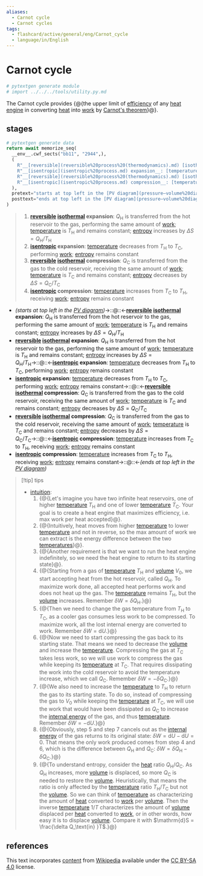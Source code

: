 ```yaml
---
aliases:
  - Carnot cycle
  - Carnot cycles
tags:
  - flashcard/active/general/eng/Carnot_cycle
  - language/in/English
---
```


# Carnot cycle

```Python
# pytextgen generate module
# import ../../../tools/utility.py.md
```

The Carnot cycle provides {@{the upper limit of [efficiency](thermal%20efficiency.md) of any [heat engine](heat%20engine.md) in converting [heat](heat.md) into [work](work%20(physics).md) by [Carnot's theorem](Carnot's%20theorem%20(thermodynamics).md)}@}. <!--SR:!2027-05-23,973,350-->

## stages

```Python
# pytextgen generate data
return await memorize_seq(
  __env__.cwf_sects("bb11", "2944",),
  (
    R"__[reversible](reversible%20process%20(thermodynamics).md) [isothermal](isothermal%20process.md) expansion__: $Q_\mathrm{H}$ is transferred from the hot reservoir to the gas, performing the same amount of [work](work%20(physics).md); [temperature](temperature.md) is $T_\mathrm{H}$ and remains constant; [entropy](entropy.md) increases by $\Delta S = Q_\mathrm{H} / T_\mathrm{H}$",
    R"__[isentropic](isentropic%20process.md) expansion__: [temperature](temperature.md) decreases from $T_\mathrm{H}$ to $T_\mathrm{C}$, performing [work](work%20(physics).md); [entropy](entropy.md) remains constant",
    R"__[reversible](reversible%20process%20(thermodynamics).md) [isothermal](isothermal%20process.md) compression__: $Q_\mathrm{C}$ is transferred from the gas to the cold reservoir, receiving the same amount of [work](work%20(physics).md); [temperature](temperature.md) is $T_\mathrm{C}$ and remains constant; [entropy](entropy.md) decreases by $\Delta S = Q_\mathrm{C} / T_\mathrm{C}$",
    R"__[isentropic](isentropic%20process.md) compression__: [temperature](temperature.md) increases from $T_\mathrm{C}$ to $T_\mathrm{H}$, receiving [work](work%20(physics).md); [entropy](entropy.md) remains constant",
  ),
  pretext="starts at top left in the [PV diagram](pressure–volume%20diagram.md)",
  posttext="ends at top left in the [PV diagram](pressure–volume%20diagram.md)",
)
```

<!--pytextgen generate section="bb11"--><!-- The following content is generated at 2023-12-14T18:09:39.353040+08:00. Any edits will be overridden! -->

> 1. __[reversible](reversible%20process%20(thermodynamics).md) [isothermal](isothermal%20process.md) expansion__: $Q_\mathrm{H}$ is transferred from the hot reservoir to the gas, performing the same amount of [work](work%20(physics).md); [temperature](temperature.md) is $T_\mathrm{H}$ and remains constant; [entropy](entropy.md) increases by $\Delta S = Q_\mathrm{H} / T_\mathrm{H}$
> 2. __[isentropic](isentropic%20process.md) expansion__: [temperature](temperature.md) decreases from $T_\mathrm{H}$ to $T_\mathrm{C}$, performing [work](work%20(physics).md); [entropy](entropy.md) remains constant
> 3. __[reversible](reversible%20process%20(thermodynamics).md) [isothermal](isothermal%20process.md) compression__: $Q_\mathrm{C}$ is transferred from the gas to the cold reservoir, receiving the same amount of [work](work%20(physics).md); [temperature](temperature.md) is $T_\mathrm{C}$ and remains constant; [entropy](entropy.md) decreases by $\Delta S = Q_\mathrm{C} / T_\mathrm{C}$
> 4. __[isentropic](isentropic%20process.md) compression__: [temperature](temperature.md) increases from $T_\mathrm{C}$ to $T_\mathrm{H}$, receiving [work](work%20(physics).md); [entropy](entropy.md) remains constant

<!--/pytextgen-->

<!--pytextgen generate section="2944"--><!-- The following content is generated at 2024-01-04T20:17:51.540996+08:00. Any edits will be overridden! -->

- _(starts at top left in the [PV diagram](pressure–volume%20diagram.md))_→::@::←__[reversible](reversible%20process%20(thermodynamics).md) [isothermal](isothermal%20process.md) expansion__: $Q_\mathrm{H}$ is transferred from the hot reservoir to the gas, performing the same amount of [work](work%20(physics).md); [temperature](temperature.md) is $T_\mathrm{H}$ and remains constant; [entropy](entropy.md) increases by $\Delta S = Q_\mathrm{H} / T_\mathrm{H}$ <!--SR:!2025-04-30,333,290!2027-06-13,991,350-->
- __[reversible](reversible%20process%20(thermodynamics).md) [isothermal](isothermal%20process.md) expansion__: $Q_\mathrm{H}$ is transferred from the hot reservoir to the gas, performing the same amount of [work](work%20(physics).md); [temperature](temperature.md) is $T_\mathrm{H}$ and remains constant; [entropy](entropy.md) increases by $\Delta S = Q_\mathrm{H} / T_\mathrm{H}$→::@::←__[isentropic](isentropic%20process.md) expansion__: [temperature](temperature.md) decreases from $T_\mathrm{H}$ to $T_\mathrm{C}$, performing [work](work%20(physics).md); [entropy](entropy.md) remains constant <!--SR:!2027-04-19,876,330!2026-02-01,545,310-->
- __[isentropic](isentropic%20process.md) expansion__: [temperature](temperature.md) decreases from $T_\mathrm{H}$ to $T_\mathrm{C}$, performing [work](work%20(physics).md); [entropy](entropy.md) remains constant→::@::←__[reversible](reversible%20process%20(thermodynamics).md) [isothermal](isothermal%20process.md) compression__: $Q_\mathrm{C}$ is transferred from the gas to the cold reservoir, receiving the same amount of [work](work%20(physics).md); [temperature](temperature.md) is $T_\mathrm{C}$ and remains constant; [entropy](entropy.md) decreases by $\Delta S = Q_\mathrm{C} / T_\mathrm{C}$ <!--SR:!2027-06-16,847,290!2025-05-08,129,270-->
- __[reversible](reversible%20process%20(thermodynamics).md) [isothermal](isothermal%20process.md) compression__: $Q_\mathrm{C}$ is transferred from the gas to the cold reservoir, receiving the same amount of [work](work%20(physics).md); [temperature](temperature.md) is $T_\mathrm{C}$ and remains constant; [entropy](entropy.md) decreases by $\Delta S = Q_\mathrm{C} / T_\mathrm{C}$→::@::←__[isentropic](isentropic%20process.md) compression__: [temperature](temperature.md) increases from $T_\mathrm{C}$ to $T_\mathrm{H}$, receiving [work](work%20(physics).md); [entropy](entropy.md) remains constant <!--SR:!2027-03-30,861,330!2025-05-03,25,190-->
- __[isentropic](isentropic%20process.md) compression__: [temperature](temperature.md) increases from $T_\mathrm{C}$ to $T_\mathrm{H}$, receiving [work](work%20(physics).md); [entropy](entropy.md) remains constant→::@::←_(ends at top left in the [PV diagram](pressure–volume%20diagram.md))_ <!--SR:!2027-01-02,795,330!2025-04-17,324,290-->

<!--/pytextgen-->

> [!tip] tips
>
> - [intuition](intuition.md):
>     1. {@{Let's imagine you have two infinite heat reservoirs, one of higher [temperature](temperature.md) $T_\mathrm{H}$ and one of lower [temperature](temperature.md) $T_\mathrm{C}$. Your goal is to create a heat engine that maximizes efficiency, i.e. max work per heat accepted}@}.
>     2. {@{Intuitively, heat moves from higher [temperature](temperature.md) to lower [temperature](temperature.md) and not in reverse, so the max amount of work we can extract is the energy difference between the two [temperatures](temperatures.md)}@}.
>     3. {@{Another requirement is that we want to run the heat engine indefinitely, so we need the heat engine to return to its starting state}@}.
>     4. {@{Starting from a gas of [temperature](temperature.md) $T_\mathrm{H}$ and [volume](volume.md) $V_0$, we start accepting heat from the hot reservoir, called $Q_\mathrm{H}$. To maximize work done, all accepted heat performs work and does not heat up the gas. The [temperature](temperature.md) remains $T_\mathrm{H}$, but the [volume](volume.md) increases. Remember $\delta W = \delta Q_\mathrm{H}$.}@}
>     5. {@{Then we need to change the gas temperature from $T_\mathrm{H}$ to $T_\mathrm{C}$, as a cooler gas consumes less work to be compressed. To maximize work, all the lost internal energy are converted to work. Remember $\delta W = \mathrm{d}U$.}@}
>     6. {@{Now we need to start compressing the gas back to its starting state. That means we need to decrease the [volume](volume.md) and increase the [temperature](temperature.md). Compressing the gas at $T_\mathrm{C}$ takes less work, so we will use work to compress the gas while keeping its [temperature](temperature.md) at $T_\mathrm{C}$. That requires dissipating the work into the cold reservoir to avoid the temperature increase, which we call $Q_\mathrm{C}$. Remember $\delta W = -\delta Q_\mathrm{C}$.}@}
>     7. {@{We also need to increase the [temperature](temperature.md) to $T_\mathrm{H}$ to return the gas to its starting state. To do so, instead of compressing the gas to $V_0$ while keeping the [temperature](temperature.md) at $T_\mathrm{C}$, we will use the work that would have been dissipated as $Q_\mathrm{C}$ to increase the [internal energy](internal%20energy.md) of the gas, and thus [temperature](temperature.md). Remember $\delta W = -\mathrm{d}U$.}@}
>     8. {@{Obviously, step 5 and step 7 cancels out as the [internal energy](internal%20energy.md) of the gas returns to its original state: $\delta W = \mathrm{d}U - \mathrm{d}U = 0$. That means the only work produced comes from step 4 and 6, which is the difference between $Q_\mathrm{H}$ and $Q_\mathrm{C}$: $\delta W = \delta Q_\mathrm{H} - \delta Q_\mathrm{C}$.}@}
>     9. {@{To understand entropy, consider the [heat](heat.md) ratio $Q_\mathrm{H} / Q_\mathrm{C}$. As $Q_\mathrm{H}$ increases, more [volume](volume.md) is displaced, so more $Q_\mathrm{C}$ is needed to restore the [volume](volume.md). Heuristically, that means the ratio is only affected by the [temperature](temperature.md) ratio $T_\mathrm{H}/T_\mathrm{C}$ but not the [volume](volume.md). So we can think of [temperature](temperature.md) as characterizing the amount of [heat](heat.md) converted to [work](work%20(physics).md) per [volume](volume.md). Then the inverse [temperature](temperature.md) $1/T$ characterizes the amount of [volume](volume.md) displaced per [heat](heat.md) converted to [work](work%20(physics).md), or in other words, how easy it is to displace [volume](volume.md). Compare it with $\mathrm{d}S = \frac{\delta Q_\text{in} }T$.}@} <!--SR:!2028-08-12,1323,350!2027-04-26,812,290!2026-04-14,594,310!2025-05-04,333,290!2027-05-06,887,330!2025-04-12,291,250!2025-06-11,359,290!2026-04-26,591,310!2025-08-14,367,250-->

## references

This text incorporates [content](https://en.wikipedia.org/wiki/Carnot_cycle) from [Wikipedia](Wikipedia.md) available under the [CC BY-SA 4.0](https://creativecommons.org/licenses/by-sa/4.0/) license.
